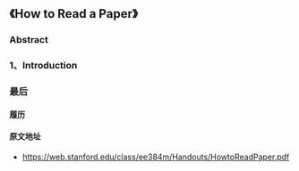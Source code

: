 ## 《How to Read a Paper》

### Abstract

### 1、Introduction

### 最后

#### 履历

#### 原文地址

+ https://web.stanford.edu/class/ee384m/Handouts/HowtoReadPaper.pdf